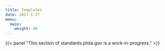 ```yaml
---
title: Templates
date: 2017-1-27
menu:
  main:
    weight: 40
---
```

{{< panel "This section of standards.phila.gov is a work-in-progress." >}}
